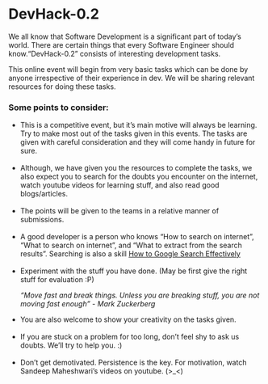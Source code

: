 # DevHack-0.2

We all know that Software Development is a significant part of today’s world. There are certain things that every Software Engineer should know.“DevHack-0.2” consists of interesting development tasks.

This online event will begin from very basic tasks which can be done by anyone irrespective of their experience in dev. We will be sharing relevant resources for doing these tasks.

<h3><b>Some points to consider:</b></h3>
<ul>
<li>This is a competitive event, but it’s main motive will always be learning. Try to make most out of the tasks given in this events. The tasks are given with careful consideration and they will come handy in future for sure.</li><br />


<li>Although, we have given you the resources to complete the tasks, we also expect you to search for the doubts you encounter on the internet, watch youtube videos for learning stuff, and also read good blogs/articles.</li><br />


<li>The points will be given to the teams in a relative manner of submissions.</li><br />


<li>A good developer is a person who knows “How to search on internet”, “What to search on internet”, and “What to extract from the search results”. Searching is also a skill <a href="https://blog.hubspot.com/marketing/google-advanced-search-tips">How to Google Search Effectively</a></li><br />


<li>Experiment with the stuff you have done. (May be first give the right stuff for evaluation :P)</li>

<i>“Move fast and break things. Unless you are breaking stuff, you are not moving fast enough” -  Mark Zuckerberg</i>

<li>You are also welcome to show your creativity on the tasks given.</li><br />


<li>If you are stuck on a problem for too long, don’t feel shy to ask us doubts. We’ll try to help you. :)</li><br />


<li>Don’t get demotivated. Persistence is the key. For motivation, watch Sandeep Maheshwari’s videos on youtube. (>_<)</li><br />


</ul>
